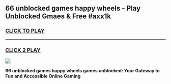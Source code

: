 
## 66 unblocked games happy wheels - Play Unblocked Gmaes & Free #axx1k
<h3>
<a href="https://premium.freeplayer.one?title=66_unblocked_games_happy_wheels&ref=01M">CLICK TO PLAY</a></h3>
<hr>

<h3>
<a href="https://premium.freeplayer.one?title=66_unblocked_games_happy_wheels&ref=01M">CLICK 2 PLAY</a>
  
</h3>

<a href="https://premium.freeplayer.one?title=66_unblocked_games_happy_wheels&ref=01M"><img src="https://clearcache.store/games.png"></a>


**66 unblocked games happy wheels games unblocked: Your Gateway to Fun and Accessible Online Gaming**
